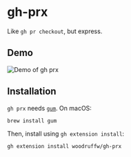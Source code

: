 # gh-prx

Like `gh pr checkout`, but express.

## Demo

![Demo of `gh prx`](https://github.com/user-attachments/assets/d32ce788-0b02-420d-bd2b-3cd376dd9641)

## Installation

`gh prx` needs [`gum`]. On macOS:

```bash
brew install gum
```

[`gum`]: https://github.com/charmbracelet/gum

Then, install using `gh extension install`:

```bash
gh extension install woodruffw/gh-prx
```
